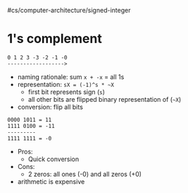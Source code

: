 #cs/computer-architecture/signed-integer

# 1's complement

```
0 1 2 3 -3 -2 -1 -0
------------------>
```
- naming rationale:  sum `x + -x` = all 1s
- representation: `sX = (-1)^s * ~X`
	- first bit represents sign (`s`)
	- all other bits are flipped binary representation of (`~X`)
- conversion: flip all bits
```
0000 1011 = 11
1111 0100 = -11
---------
1111 1111 = -0
```
- Pros:
	- Quick conversion
- Cons:
	- 2 zeros: all ones (-0) and all zeros (+0)
- arithmetic is expensive